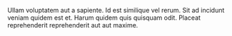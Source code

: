 Ullam voluptatem aut a sapiente. Id est similique vel rerum. Sit ad incidunt veniam quidem est et. Harum quidem quis quisquam odit. Placeat reprehenderit reprehenderit aut aut maxime.
